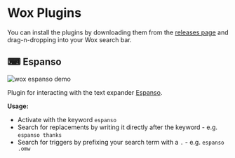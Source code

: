 # Wox Plugins

You can install the plugins by downloading them from the [releases page](https://github.com/NickSeagull/WoxPlugins/releases) and drag-n-dropping into your Wox search bar.

## ⌨ Espanso

![wox espanso demo](https://imgur.com/Ewbx7kk.gif)

Plugin for interacting with the text expander [Espanso](https://espanso.org/).

**Usage:**

* Activate with the keyword `espanso`
* Search for replacements by writing it directly after the keyword - e.g. `espanso thanks`
* Search for triggers by prefixing your search term with a `.` - e.g. `espanso .omw`
